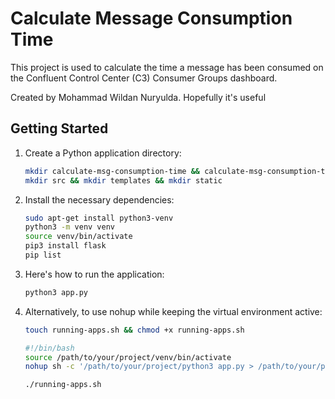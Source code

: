 # Calculate Message Consumption Time

This project is used to calculate the time a message has been consumed on the Confluent Control Center (C3) Consumer Groups dashboard.

Created by Mohammad Wildan Nuryulda.
Hopefully it's useful
## Getting Started

1. Create a Python application directory:
   
   ```bash
   mkdir calculate-msg-consumption-time && calculate-msg-consumption-time
   mkdir src && mkdir templates && mkdir static
   
2. Install the necessary dependencies:
   ```bash
   sudo apt-get install python3-venv
   python3 -m venv venv
   source venv/bin/activate
   pip3 install flask
   pip list

3. Here's how to run the application:
   ```bash
   python3 app.py

4. Alternatively, to use nohup while keeping the virtual environment active:
   ```bash
   touch running-apps.sh && chmod +x running-apps.sh
   ```
   ```bash
   #!/bin/bash
   source /path/to/your/project/venv/bin/activate
   nohup sh -c '/path/to/your/project/python3 app.py > /path/to/your/project/output.log 2>&1' &
   ```
   ```bash
   ./running-apps.sh

   

